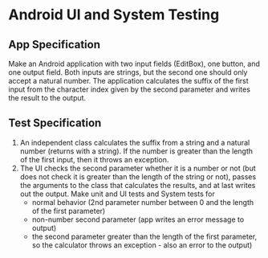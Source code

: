 # Android UI and System Testing

## App Specification
Make an Android application with two input fields (EditBox), one button, and one output field. Both inputs are strings, but the second one should only accept a natural number. 
The application calculates the suffix of the first input from the character index given by the second parameter and writes the result to the output.

## Test Specification

1. An independent class calculates the suffix from a string and a natural number (returns with a string). If the number is greater than the length of the first input, then it throws an exception.
2. The UI checks the second parameter whether it is a number or not (but does not check it is greater than the length of the string or not), passes the arguments to the class that calculates the results, 
and at last writes out the output. Make unit and UI tests and System tests for
    - normal behavior (2nd parameter number between 0 and the length of the first parameter)
    - non-number second parameter (app writes an error message to output)
    - the second parameter greater than the length of the first parameter, so the calculator throws an exception - also an error to the output)
